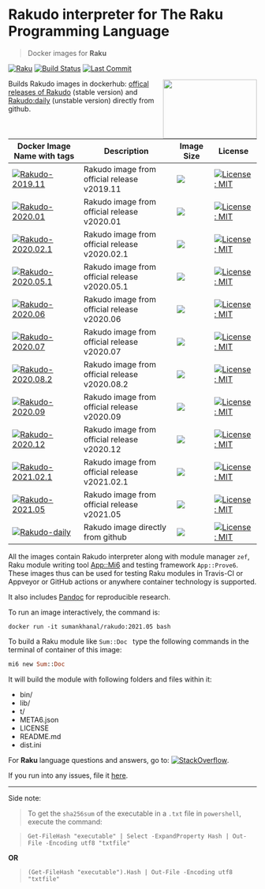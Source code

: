 # Rakudo interpreter for The Raku Programming Language

> Docker images for **Raku**

[![Raku](https://img.shields.io/badge/Raku-v6.d-blue.svg)](https://raku.org/)
[![Build Status](https://travis-ci.com/sumanstats/Rakudo.svg?branch=master)](https://travis-ci.com/sumanstats/rakudo)
[![Last Commit](https://img.shields.io/github/last-commit/sumanstats/rakudo)](https://github.com/sumanstats/rakudo)


<a href="https://raku.org/"><img src="https://i.imgur.com/Tkss808.png" width="190" height="120" align="right"></a>

Builds Rakudo images in dockerhub: [offical releases of Rakudo](https://hub.docker.com/r/sumankhanal/rakudo) (stable version) and [Rakudo:daily](https://hub.docker.com/r/sumankhanal/rakudo) (unstable version) directly from github.


| Docker Image Name with tags                                                                                                | Description                                   | Image Size                                                                 | License                                                                                                     |
|----------------------------------------------------------------------------------------------------------------------------|-----------------------------------------------|----------------------------------------------------------------------------|-------------------------------------------------------------------------------------------------------------|
| [![Rakudo-2019.11](https://img.shields.io/badge/Rakudo-2019.11-blue.svg)](https://hub.docker.com/r/sumankhanal/rakudo)     | Rakudo image from official release v2019.11   | ![](https://img.shields.io/docker/image-size/sumankhanal/rakudo/2019.11)   | [![License: MIT](https://img.shields.io/badge/License-MIT-yellow.svg)](https://opensource.org/licenses/MIT) |
| [![Rakudo-2020.01](https://img.shields.io/badge/Rakudo-2020.01-blue.svg)](https://hub.docker.com/r/sumankhanal/rakudo)     | Rakudo image from official release v2020.01   | ![](https://img.shields.io/docker/image-size/sumankhanal/rakudo/2020.01)   | [![License: MIT](https://img.shields.io/badge/License-MIT-yellow.svg)](https://opensource.org/licenses/MIT) |
| [![Rakudo-2020.02.1](https://img.shields.io/badge/Rakudo-2020.02.1-blue.svg)](https://hub.docker.com/r/sumankhanal/rakudo) | Rakudo image from official release v2020.02.1 | ![](https://img.shields.io/docker/image-size/sumankhanal/rakudo/2020.02.1) | [![License: MIT](https://img.shields.io/badge/License-MIT-yellow.svg)](https://opensource.org/licenses/MIT) |
| [![Rakudo-2020.05.1](https://img.shields.io/badge/Rakudo-2020.05.1-blue.svg)](https://hub.docker.com/r/sumankhanal/rakudo) | Rakudo image from official release v2020.05.1 | ![](https://img.shields.io/docker/image-size/sumankhanal/rakudo/2020.05.1) | [![License: MIT](https://img.shields.io/badge/License-MIT-yellow.svg)](https://opensource.org/licenses/MIT) |
| [![Rakudo-2020.06](https://img.shields.io/badge/Rakudo-2020.06-blue.svg)](https://hub.docker.com/r/sumankhanal/rakudo)     | Rakudo image from official release v2020.06   | ![](https://img.shields.io/docker/image-size/sumankhanal/rakudo/2020.06)   | [![License: MIT](https://img.shields.io/badge/License-MIT-yellow.svg)](https://opensource.org/licenses/MIT) |
| [![Rakudo-2020.07](https://img.shields.io/badge/Rakudo-2020.07-blue.svg)](https://hub.docker.com/r/sumankhanal/rakudo)     | Rakudo image from official release v2020.07   | ![](https://img.shields.io/docker/image-size/sumankhanal/rakudo/2020.07)   | [![License: MIT](https://img.shields.io/badge/License-MIT-yellow.svg)](https://opensource.org/licenses/MIT) |
| [![Rakudo-2020.08.2](https://img.shields.io/badge/Rakudo-2020.08.2-blue.svg)](https://hub.docker.com/r/sumankhanal/rakudo) | Rakudo image from official release v2020.08.2 | ![](https://img.shields.io/docker/image-size/sumankhanal/rakudo/2020.08.2) | [![License: MIT](https://img.shields.io/badge/License-MIT-yellow.svg)](https://opensource.org/licenses/MIT) |
| [![Rakudo-2020.09](https://img.shields.io/badge/Rakudo-2020.09-blue.svg)](https://hub.docker.com/r/sumankhanal/rakudo)     | Rakudo image from official release v2020.09   | ![](https://img.shields.io/docker/image-size/sumankhanal/rakudo/2020.09)   | [![License: MIT](https://img.shields.io/badge/License-MIT-yellow.svg)](https://opensource.org/licenses/MIT) |
| [![Rakudo-2020.12](https://img.shields.io/badge/Rakudo-2020.12-blue.svg)](https://hub.docker.com/r/sumankhanal/rakudo)     | Rakudo image from official release v2020.12   | ![](https://img.shields.io/docker/image-size/sumankhanal/rakudo/2020.12)   | [![License: MIT](https://img.shields.io/badge/License-MIT-yellow.svg)](https://opensource.org/licenses/MIT) |
| [![Rakudo-2021.02.1](https://img.shields.io/badge/Rakudo-2021.02.1-blue.svg)](https://hub.docker.com/r/sumankhanal/rakudo) | Rakudo image from official release v2021.02.1 | ![](https://img.shields.io/docker/image-size/sumankhanal/rakudo/2021.02.1) | [![License: MIT](https://img.shields.io/badge/License-MIT-yellow.svg)](https://opensource.org/licenses/MIT) |
| [![Rakudo-2021.05](https://img.shields.io/badge/Rakudo-2021.05-blue.svg)](https://hub.docker.com/r/sumankhanal/rakudo)     | Rakudo image from official release v2021.05   | ![](https://img.shields.io/docker/image-size/sumankhanal/rakudo/2021.05)   | [![License: MIT](https://img.shields.io/badge/License-MIT-yellow.svg)](https://opensource.org/licenses/MIT) |
| [![Rakudo-daily](https://img.shields.io/badge/Rakudo-daily-blue.svg)](https://hub.docker.com/r/sumankhanal/rakudo)         | Rakudo image directly from github             | ![](https://img.shields.io/docker/image-size/sumankhanal/rakudo/daily)     | [![License: MIT](https://img.shields.io/badge/License-MIT-yellow.svg)](https://opensource.org/licenses/MIT) |




All the images contain Rakudo interpreter along with module manager `zef`, Raku module writing tool [App::Mi6](https://github.com/skaji/mi6) and testing framework `App::Prove6`. These images thus can be used for testing Raku modules in Travis-CI or Appveyor or GitHub actions or anywhere container technology is supported.

It also includes [Pandoc](https://pandoc.org/index.html) for reproducible research.


To run an image interactively, the command is:

`docker run -it sumankhanal/rakudo:2021.05 bash`

To build a Raku module like  `Sum::Doc ` type the following commands in the terminal of container of this image:

  ```raku
  mi6 new Sum::Doc
  ```
  
It will build the module with following folders and files within it:

  - bin/
  - lib/
  - t/
  - META6.json
  - LICENSE
  - README.md
  - dist.ini
  
For **Raku** language questions and answers, go to: [![StackOverflow](https://img.shields.io/badge/stackoverflow-raku-orange.svg)](https://stackoverflow.com/questions/tagged/raku).


If you run into any issues, file it [here](https://github.com/sumanstats/rakudo/issues).

*** 

Side note:

>To get the `sha256sum` of the executable in a `.txt` file in `powershell`, execute the command:

>```
>Get-FileHash "executable" | Select -ExpandProperty Hash | Out-File -Encoding utf8 "txtfile" 
>```
 
 **OR**
 
>```
>(Get-FileHash "executable").Hash | Out-File -Encoding utf8 "txtfile"
>```
